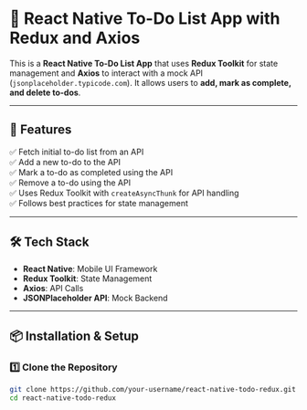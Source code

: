 # 📌 React Native To-Do List App with Redux and Axios

This is a **React Native To-Do List App** that uses **Redux Toolkit** for state management and **Axios** to interact with a mock API (`jsonplaceholder.typicode.com`). It allows users to **add, mark as complete, and delete to-dos**.

---

## 🚀 Features

✅ Fetch initial to-do list from an API  
✅ Add a new to-do to the API  
✅ Mark a to-do as completed using the API  
✅ Remove a to-do using the API  
✅ Uses Redux Toolkit with `createAsyncThunk` for API handling  
✅ Follows best practices for state management

---

## 🛠️ Tech Stack

- **React Native**: Mobile UI Framework
- **Redux Toolkit**: State Management
- **Axios**: API Calls
- **JSONPlaceholder API**: Mock Backend

---

## 📦 Installation & Setup

### **1️⃣ Clone the Repository**

```sh
git clone https://github.com/your-username/react-native-todo-redux.git
cd react-native-todo-redux
```
